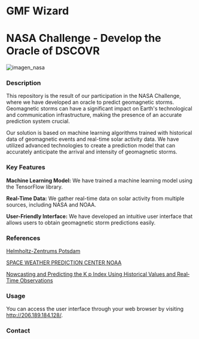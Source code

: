 # GMF Wizard
# NASA Challenge - Develop the Oracle of DSCOVR
![imagen_nasa](https://www.earthdata.nasa.gov/s3fs-public/2023-09/space_apps_chall_logo23.JPG?VersionId=DUHIaTGGazLxDpEMxW01caecZm2s2J39)

### Description
This repository is the result of our participation in the NASA Challenge, where we have developed an oracle to predict geomagnetic storms. Geomagnetic storms can have a significant impact on Earth's technological and communication infrastructure, making the presence of an accurate prediction system crucial. 

Our solution is based on machine learning algorithms trained with historical data of geomagnetic events and real-time solar activity data. We have utilized advanced technologies to create a prediction model that can accurately anticipate the arrival and intensity of geomagnetic storms.

### Key Features
**Machine Learning Model:** We have trained a machine learning model using the TensorFlow library.

**Real-Time Data:** We gather real-time data on solar activity from multiple sources, including NASA and NOAA.

**User-Friendly Interface:** We have developed an intuitive user interface that allows users to obtain geomagnetic storm predictions easily.

### References
[Helmholtz-Zentrums Potsdam](https://kp.gfz-potsdam.de/)

[SPACE WEATHER PREDICTION CENTER NOAA](https://www.swpc.noaa.gov/products/planetary-k-index)

[Nowcasting and Predicting the K p Index Using Historical Values and Real‐Time Observations](https://www.researchgate.net/publication/334497198_Nowcasting_and_Predicting_the_K_p_Index_Using_Historical_Values_and_Real-Time_Observations)

### Usage
You can access the user interface through your web browser by visiting http://206.189.184.128/.

### Contact
